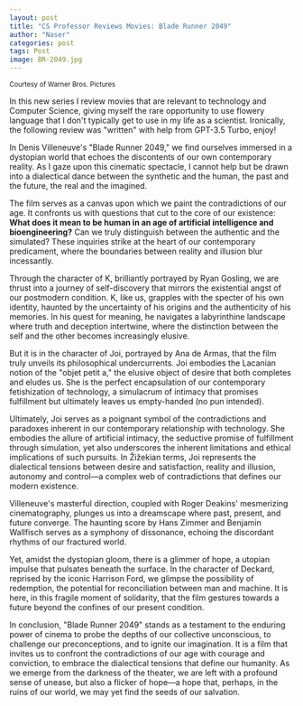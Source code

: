 ```yaml
---
layout: post
title: "CS Professor Reviews Movies: Blade Runner 2049"
author: "Naser"
categories: post
tags: Post
image: BR-2049.jpg
---
```

<sup>Courtesy of Warner Bros. Pictures</sup>

In this new series I review movies that are relevant to technology and Computer Science, giving myself the rare opportunity to use flowery language that I don't typically get to use in my life as a scientist. Ironically, the following review was "written" with help from GPT-3.5 Turbo, enjoy!


In Denis Villeneuve's "Blade Runner 2049," we find ourselves immersed in a dystopian world that echoes the discontents of our own contemporary reality. As I gaze upon this cinematic spectacle, I cannot help but be drawn into a dialectical dance between the synthetic and the human, the past and the future, the real and the imagined.

The film serves as a canvas upon which we paint the contradictions of our age. It confronts us with questions that cut to the core of our existence: **What does it mean to be human in an age of artificial intelligence and bioengineering?** Can we truly distinguish between the authentic and the simulated? These inquiries strike at the heart of our contemporary predicament, where the boundaries between reality and illusion blur incessantly.

Through the character of K, brilliantly portrayed by Ryan Gosling, we are thrust into a journey of self-discovery that mirrors the existential angst of our postmodern condition. K, like us, grapples with the specter of his own identity, haunted by the uncertainty of his origins and the authenticity of his memories. In his quest for meaning, he navigates a labyrinthine landscape where truth and deception intertwine, where the distinction between the self and the other becomes increasingly elusive.

But it is in the character of Joi, portrayed by Ana de Armas, that the film truly unveils its philosophical undercurrents. Joi embodies the Lacanian notion of the "objet petit a," the elusive object of desire that both completes and eludes us. She is the perfect encapsulation of our contemporary fetishization of technology, a simulacrum of intimacy that promises fulfillment but ultimately leaves us empty-handed (no pun intended).

Ultimately, Joi serves as a poignant symbol of the contradictions and paradoxes inherent in our contemporary relationship with technology. She embodies the allure of artificial intimacy, the seductive promise of fulfillment through simulation, yet also underscores the inherent limitations and ethical implications of such pursuits. In Žižekian terms, Joi represents the dialectical tensions between desire and satisfaction, reality and illusion, autonomy and control—a complex web of contradictions that defines our modern existence.

Villeneuve's masterful direction, coupled with Roger Deakins' mesmerizing cinematography, plunges us into a dreamscape where past, present, and future converge. The haunting score by Hans Zimmer and Benjamin Wallfisch serves as a symphony of dissonance, echoing the discordant rhythms of our fractured world.

Yet, amidst the dystopian gloom, there is a glimmer of hope, a utopian impulse that pulsates beneath the surface. In the character of Deckard, reprised by the iconic Harrison Ford, we glimpse the possibility of redemption, the potential for reconciliation between man and machine. It is here, in this fragile moment of solidarity, that the film gestures towards a future beyond the confines of our present condition.

In conclusion, "Blade Runner 2049" stands as a testament to the enduring power of cinema to probe the depths of our collective unconscious, to challenge our preconceptions, and to ignite our imagination. It is a film that invites us to confront the contradictions of our age with courage and conviction, to embrace the dialectical tensions that define our humanity. As we emerge from the darkness of the theater, we are left with a profound sense of unease, but also a flicker of hope—a hope that, perhaps, in the ruins of our world, we may yet find the seeds of our salvation.

